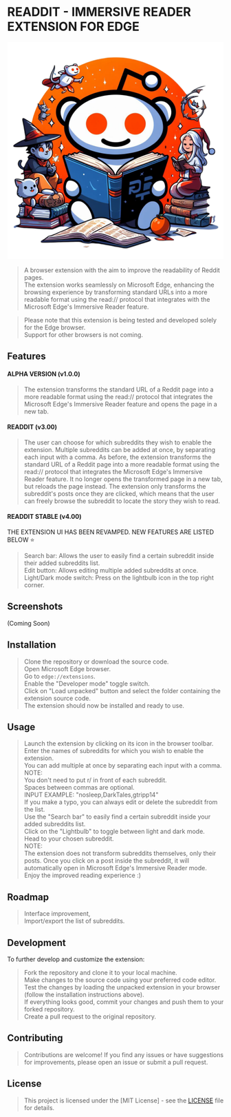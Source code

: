 # READDIT - IMMERSIVE READER EXTENSION FOR EDGE

![icon128](https://github.com/Myst1cX/immersive-reddit-extension/blob/main/logo%2FReaddit.png)

>A browser extension with the aim to improve the readability of Reddit pages.       
The extension works seamlessly on Microsoft Edge, enhancing the browsing experience by transforming standard URLs
into a more readable format using the read:// protocol that integrates with the Microsoft Edge's Immersive Reader feature.

>Please note that this extension is being tested and developed solely for the Edge browser.                                        
Support for other browsers is not coming. 

## Features

#### ALPHA VERSION (v1.0.0)
>The extension transforms the standard URL of a Reddit page into a more readable format using the read:// protocol that integrates the Microsoft Edge's Immersive Reader feature and opens the page in a new tab. 
#### READDIT (v3.00)              
>The user can choose for which subreddits they wish to enable the extension. Multiple subreddits can be added at once, by separating each input with a comma. As before, the extension transforms the standard URL of a Reddit page into a more readable format using the read:// protocol that integrates the Microsoft Edge's Immersive Reader feature. It no longer opens the transformed page in a new tab, but reloads the page instead. The extension only transforms the subreddit's posts once they are clicked, which means that the user can freely browse the subreddit to locate the story they wish to read.
#### READDIT STABLE (v4.00)
THE EXTENSION UI HAS BEEN REVAMPED.
NEW FEATURES ARE LISTED BELOW ⭐
>Search bar:
Allows the user to easily find a certain subreddit inside their added subreddits list.                                         
>Edit button:
Allows editing multiple added subreddits at once.                                        
>Light/Dark mode switch:
Press on the lightbulb icon in the top right corner.


## Screenshots

(Coming Soon)

## Installation

>Clone the repository or download the source code.                                  
>Open Microsoft Edge browser.                 
>Go to `edge://extensions`.                  
>Enable the "Developer mode" toggle switch.                                                          
>Click on "Load unpacked" button and select the folder containing the extension source code.                                  
>The extension should now be installed and ready to use.                                  

## Usage

>Launch the extension by clicking on its icon in the browser toolbar.                  
>Enter the names of subreddits for which you wish to enable the extension.               
You can add multiple at once by separating each input with a comma.                                              
>NOTE:                                      
You don't need to put r/ in front of each subreddit.                                   
Spaces between commas are optional.                         
>INPUT EXAMPLE:                                          "nosleep,DarkTales,gtripp14"                                               
>If you make a typo, you can always edit or delete the subreddit from the list.            
>Use the "Search bar" to easily find a certain subreddit inside your added subreddits list.                               
>Click on the "Lightbulb" to toggle between light and dark mode.                       
>Head to your chosen subreddit.               
>NOTE:                                                                                 
The extension does not transform subreddits themselves, only their posts. Once you click on a post inside the subreddit, it will automatically open in Microsoft Edge's Immersive Reader mode.           
>Enjoy the improved reading experience :)


## Roadmap

>Interface improvement,                       
>Import/export the list of subreddits.        

## Development

To further develop and customize the extension:

>Fork the repository and clone it to your local machine.                                
>Make changes to the source code using your preferred code editor.                                               
>Test the changes by loading the unpacked extension in your browser (follow the installation instructions above).                  
>If everything looks good, commit your changes and push them to your forked repository.                                      
>Create a pull request to the original repository.                                    

## Contributing

>Contributions are welcome! If you find any issues or have suggestions for improvements, please open an issue or submit a pull request.

## License

>This project is licensed under the [MIT License] - see the [LICENSE](https://github.com/Myst1cX/immersive-reddit-extension/blob/main/LICENSE.txt) file for details.


